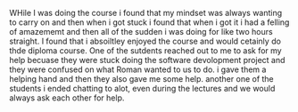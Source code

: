 WHile I was doing the course i found that my mindset was always wanting to carry on and then when i got stuck i found that when i got it i had a felling of amazememt and then all of the sudden i was doing for like two hours straight. 
I found that i absoiltley enjoyed the course and would cetainly do thde diploma course.
One of the sutdents reached out to me to ask for my help becuase they were stuck doing the software devolopment project and they were confused on what Roman wanted to us to do. 
i gave them a helping hand and then they also gave me some help. 
another one of the students i ended chatting to alot, even during the lectures and we would always ask each other for help. 
